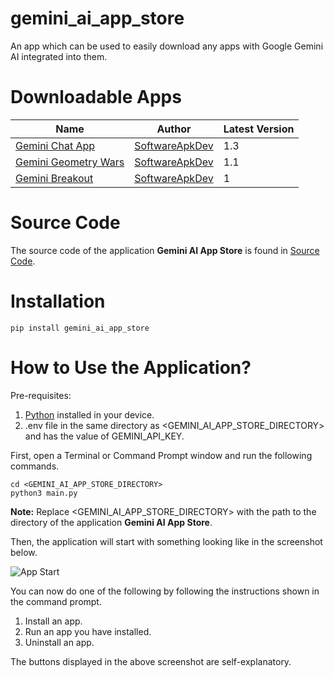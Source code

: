 # gemini_ai_app_store

An app which can be used to easily download any apps with Google Gemini AI integrated into them.

# Downloadable Apps

| Name                                                                   | Author                                              | Latest Version |
|------------------------------------------------------------------------|-----------------------------------------------------|----------------|
| [Gemini Chat App](https://pypi.org/project/gemini-chat-app/)           | [SoftwareApkDev](https://github.com/SoftwareApkDev) | 1.3            |
| [Gemini Geometry Wars](https://pypi.org/project/gemini-geometry-wars/) | [SoftwareApkDev](https://github.com/SoftwareApkDev) | 1.1            |
| [Gemini Breakout](https://pypi.org/project/gemini-breakout/)           | [SoftwareApkDev](https://github.com/SoftwareApkDev) | 1              |

# Source Code

The source code of the application **Gemini AI App Store** is found in [Source Code](https://github.com/SoftwareApkDev/gemini_ai_app_store/blob/master/main.py).

# Installation

```
pip install gemini_ai_app_store
```

# How to Use the Application?

Pre-requisites:

1. [Python](https://www.python.org/downloads/) installed in your device.
2. .env file in the same directory as <GEMINI_AI_APP_STORE_DIRECTORY> and has the value of GEMINI_API_KEY.

First, open a Terminal or Command Prompt window and run the following commands.

```
cd <GEMINI_AI_APP_STORE_DIRECTORY>
python3 main.py
```

**Note:** Replace <GEMINI_AI_APP_STORE_DIRECTORY> with the path to the directory of the application **Gemini AI App Store**.

Then, the application will start with something looking like in the screenshot below.

![App Start](images/App_Start.png)

You can now do one of the following by following the instructions shown in the command prompt.

1. Install an app.
2. Run an app you have installed.
3. Uninstall an app.

The buttons displayed in the above screenshot are self-explanatory.
